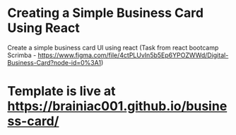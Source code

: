 # Creating a Simple Business Card Using React

Create a simple business card UI using react (Task from react bootcamp Scrimba - https://www.figma.com/file/4ctPLUvIn5b5Ep6YPOZWWd/Digital-Business-Card?node-id=0%3A1)

Template is live at https://brainiac001.github.io/business-card/
=======
